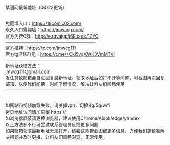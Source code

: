 <br>禁漫网最新地址（04/22更新）

<br>免翻墙入口：https://18comic02.com/
<br>永久入口需翻墙：https://jmwacg.com/
<br>官方免费Q群：http://e.rqvaigpfj69.cn/s/1ZYO
<br>————————————————————-
<br>官方推特：https://x.com/jmwcg111
<br>官方tg活跃群组：https://t.me/+CkI5vqXWK3VmMTVl
<br>————————————————————-
<br>新地址获取方法：
<br>jmwcg111@gmail.com
<br>发任意致邮箱会自动回复最新地址。获取地址后如打不开等问题，可截图再次回复邮箱，以便我们能第一时间了解情况，解决让料友们顺畅使用
<br>————————————————————

<br>如网站和视频加载失败，请关掉vpn，切换4g/5g/wifi
<br>拷贝地址访问请加前缀 https://
<br>如浏览器屏蔽请更换浏览器，建议使用Chrome/Alook/edge/yandex
<br>以上方法都不行可尝试联系管理员反馈更多问题
<br>如果邮箱获取最新地址无法打开，请尝试附带截图或更多信息，方便我们更精准解决问题并及时更换，让料友们顺畅浏览，正常使用。
